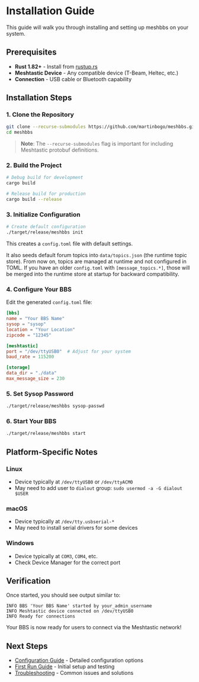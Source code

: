 # Installation Guide

This guide will walk you through installing and setting up meshbbs on your system.

## Prerequisites

- **Rust 1.82+** - Install from [rustup.rs](https://rustup.rs/)
- **Meshtastic Device** - Any compatible device (T-Beam, Heltec, etc.)
- **Connection** - USB cable or Bluetooth capability

## Installation Steps

### 1. Clone the Repository

```bash
git clone --recurse-submodules https://github.com/martinbogo/meshbbs.git
cd meshbbs
```

> **Note**: The `--recurse-submodules` flag is important for including Meshtastic protobuf definitions.

### 2. Build the Project

```bash
# Debug build for development
cargo build

# Release build for production
cargo build --release
```

### 3. Initialize Configuration

```bash
# Create default configuration
./target/release/meshbbs init
```

This creates a `config.toml` file with default settings.

It also seeds default forum topics into `data/topics.json` (the runtime topic store). From now on, topics are managed at runtime and not configured in TOML. If you have an older `config.toml` with `[message_topics.*]`, those will be merged into the runtime store at startup for backward compatibility.

### 4. Configure Your BBS

Edit the generated `config.toml` file:

```toml
[bbs]
name = "Your BBS Name"
sysop = "sysop"
location = "Your Location"
zipcode = "12345"

[meshtastic]
port = "/dev/ttyUSB0"  # Adjust for your system
baud_rate = 115200

[storage]
data_dir = "./data"
max_message_size = 230
```

### 5. Set Sysop Password

```bash
./target/release/meshbbs sysop-passwd
```

### 6. Start Your BBS

```bash
./target/release/meshbbs start
```

## Platform-Specific Notes

### Linux
- Device typically at `/dev/ttyUSB0` or `/dev/ttyACM0`
- May need to add user to `dialout` group: `sudo usermod -a -G dialout $USER`

### macOS  
- Device typically at `/dev/tty.usbserial-*`
- May need to install serial drivers for some devices

### Windows
- Device typically at `COM3`, `COM4`, etc.
- Check Device Manager for the correct port

## Verification

Once started, you should see output similar to:

```
INFO BBS 'Your BBS Name' started by your_admin_username
INFO Meshtastic device connected on /dev/ttyUSB0
INFO Ready for connections
```

Your BBS is now ready for users to connect via the Meshtastic network!

## Next Steps

- [Configuration Guide](configuration.md) - Detailed configuration options
- [First Run Guide](first-run.md) - Initial setup and testing
- [Troubleshooting](../user-guide/troubleshooting.md) - Common issues and solutions